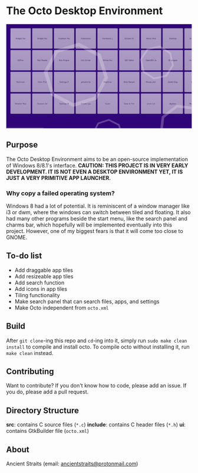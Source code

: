 # The Octo Desktop Environment
![Screenshot](.screenshot.png)

## Purpose
The Octo Desktop Environment aims to be an open-source implementation of Windows 8/8.1's interface.
**CAUTION: THIS PROJECT IS IN VERY EARLY DEVELOPMENT. IT IS NOT EVEN A DESKTOP ENVIRONMENT YET, IT IS JUST A VERY PRIMITIVE APP LAUNCHER.**

### Why copy a failed operating system?
Windows 8 had a lot of potential. It is reminiscent of a window manager like i3 or dwm, where the windows can switch between tiled and floating. It also had many other programs beside the start menu, like the search panel and charms bar, which hopefully will be implemented eventually into this project. However, one of my biggest fears is that it will come too close to GNOME.

## To-do list
- Add draggable app tiles
- Add resizeable app tiles
- Add search function
- Add icons in app tiles
- Tiling functionality
- Make search panel that can search files, apps, and settings
- Make Octo independent from `octo.xml`

## Build
After `git clone`-ing this repo and `cd`-ing into it, simply run `sudo make clean install` to compile and install octo. To compile octo without installing it, run `make clean` instead.

## Contributing
Want to contribute? If you don't know how to code, please add an issue. If you do, please add a pull request.

## Directory Structure
**src**: contains C source files (`*.c`)
**include**: contains C header files (`*.h`)
**ui**: contains GtkBuilder file (`octo.xml`)

## About
Ancient Straits (email: ancientstraits@protonmail.com)
